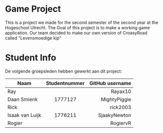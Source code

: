 # Game Project
This is a project we made for the second semester of the second year at the Hogeschool Utrecht. The Goal of this project is to make a working game application. 
Our team decided to make our own version of CroasyRoad called "Levensmoedige kip"

# Student Info

De volgende groepsleden hebben gewerkt aan dit project: 

Naam|Studentnummer|GitHub username|
| ------------- |:-------------:| ---------:|
|Ray ||Rayax10|
|Daan Smienk|1777127|MightyPiggie|
|Rick||rick2003|
|Isaak van Luijk|1776211|SjaakyNewton|
|Rogier||RogiervR|

